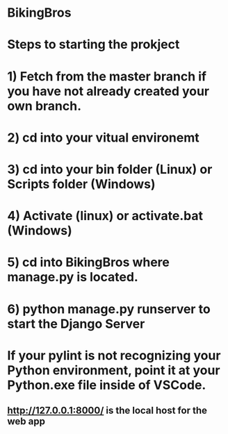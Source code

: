 # BikingBros

# Steps to starting the prokject
# 1) Fetch from the master branch if you have not already created your own branch. 
# 2) cd into your vitual environemt
# 3) cd into your bin folder (Linux) or Scripts folder (Windows)
# 4) Activate (linux) or activate.bat (Windows)
# 5) cd into BikingBros where manage.py is located. 
# 6) python manage.py runserver to start the Django Server

# If your pylint is not recognizing your Python environment, point it at your Python.exe file inside of VSCode. 

## http://127.0.0.1:8000/ is the local host for the web app ##
